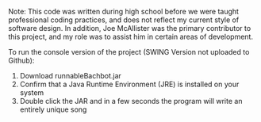 Note: This code was written during high school before we were taught professional coding practices, and does not reflect my current style of software design. In addition, Joe McAllister was the primary contributor to this project, and my role was to assist him in certain areas of development.

To run the console version of the project (SWING Version not uploaded to Github):
  1. Download runnableBachbot.jar
  2. Confirm that a Java Runtime Environment (JRE) is installed on your system
  3. Double click the JAR and in a few seconds the program will write an entirely unique song
  

